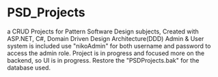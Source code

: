 # PSD_Projects
a CRUD Projects for Pattern Software Design subjects, Created with ASP.NET, C#, Domain Driven Design Architecture(DDD)
Admin & User system is included
use "nikoAdmin" for both username and password to access the admin role.
Project is in progress and focused more on the backend, so UI is in progress.
Restore the "PSDProjects.bak" for the database used.
